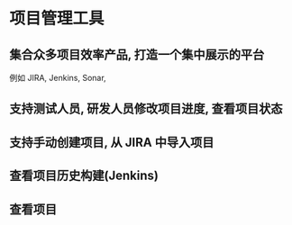 # 项目管理工具

## 集合众多项目效率产品, 打造一个集中展示的平台

例如 JIRA, Jenkins, Sonar,

## 支持测试人员, 研发人员修改项目进度, 查看项目状态

## 支持手动创建项目, 从 JIRA 中导入项目

## 查看项目历史构建(Jenkins)

## 查看项目